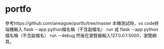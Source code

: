 # portfo


參考https://github.com/aneagoie/portfo/tree/master
本機測試時，vs code終端機輸入 flask --app python檔名稱（不含副檔名） run
或 flask --app python檔名稱（不含副檔名） run --debug
然後在瀏覽器輸入127.0.0.1:5000，瀏覽網頁。
